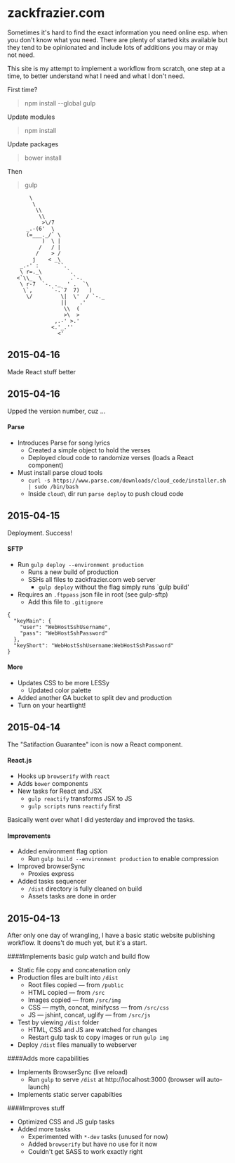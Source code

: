 # zackfrazier.com

Sometimes it's hard to find the exact information you need online esp. when you don't know what you need. There are plenty of started kits available but they tend to be opinionated and include lots of additions you may or may not need.

This site is my attempt to implement a workflow from scratch, one step at a time, to better understand what I need and what I don't need.

First time?
> npm install --global gulp

Update modules
> npm install

Update packages
> bower install

Then
> gulp


```
       \
        \
         \\
          \\
           >\/7
      _.-(6'  \
      (=___._/` \
           )  \ |
          /   / |
         /    > /
        j    < _\
    _.-' :      ``.
    \ r=._\        `.
   <`\\_  \         .`-.
    \ r-7  `-. ._  ' .  `\
     \`,      `-.`7  7)   )
      \/         \|  \'  / `-._
                 ||    .'
                  \\  (
                  >\  >
               ,.-' >.'
              <.'_.''
                <'
```

## 2015-04-16

Made React stuff better

## 2015-04-16

Upped the version number, cuz ...

#### Parse
* Introduces Parse for song lyrics
  * Created a simple object to hold the verses
  * Deployed cloud code to randomize verses (loads a React component)
* Must install parse cloud tools
	* `curl -s https://www.parse.com/downloads/cloud_code/installer.sh | sudo /bin/bash`
	* Inside `cloud\` dir run `parse deploy` to push cloud code


## 2015-04-15

Deployment. Success!

#### SFTP
* Run `gulp deploy --environment production`
  * Runs a new build of production
  * SSHs all files to zackfrazier.com web server
	* `gulp deploy` without the flag simply runs `gulp build'
* Requires an `.ftppass` json file in root (see gulp-sftp)
  * Add this file to `.gitignore`

```
{
  "keyMain": {
    "user": "WebHostSshUsername",
    "pass": "WebHostSshPassword"
  },
  "keyShort": "WebHostSshUsername:WebHostSshPassword"
}
````

#### More
* Updates CSS to be more LESSy
  * Updated color palette
* Added another GA bucket to split dev and production
* Turn on your heartlight!




## 2015-04-14

The "Satifaction Guarantee" icon is now a React component.

#### React.js
* Hooks up `browserify` with `react`
* Adds `bower` components
* New tasks for React and JSX
  * `gulp reactify` transforms JSX to JS
  * `gulp scripts` runs `reactify` first

Basically went over what I did yesterday and improved the tasks.

#### Improvements
* Added environment flag option
  * Run `gulp build --environment production` to enable compression
* Improved browserSync
  * Proxies express
* Added tasks sequencer
  * `/dist` directory is fully cleaned on build
  * Assets tasks are done in order

## 2015-04-13

After only one day of wrangling, I have a basic static website publishing workflow. It doens't do much yet, but it's a start.

####Implements basic gulp watch and build flow
* Static file copy and concatenation only
* Production files are built into `/dist`
  * Root files copied — from `/public`
  * HTML copied — from `/src`
  * Images copied — from `/src/img`
  * CSS — myth, concat, minifycss — from `/src/css`
  * JS — jshint, concat, uglify — from `/src/js`
* Test by viewing `/dist` folder
  * HTML, CSS and JS are watched for changes
  * Restart gulp task to copy images or run `gulp img`
* Deploy `/dist` files manually to webserver

####Adds more capabilities
* Implements BrowserSync (live reload)
  * Run `gulp` to serve `/dist` at http://localhost:3000 (browser will auto-launch)
* Implements static server capabilties

####Improves stuff
* Optimized CSS and JS gulp tasks
* Added more tasks
  * Experimented with `*-dev` tasks (unused for now)
  * Added `browserify` but have no use for it now
  * Couldn't get SASS to work exactly right